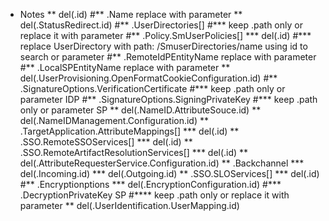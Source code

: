 * Notes
** del(.id)
#** .Name replace with parameter
** del(.StatusRedirect.id)
#** .UserDirectories[]
#*** keep .path only or replace it with parameter
#** .Policy.SmUserPolicies[]
*** del(.id)
#*** replace UserDirectory with path: /SmuserDirectories/name using id to search or parameter
#** .RemoteIdPEntityName replace with parameter
#** .LocalSPEntityName replace with parameter
** del(.UserProvisioning.OpenFormatCookieConfiguration.id)
#** .SignatureOptions.VerificationCertificate
#*** keep .path only or parameter IDP
#** .SignatureOptions.SigningPrivateKey
#*** keep .path only or parameter SP
** del(.NameID.AttributeSouce.id)
** del(.NameIDManagement.Configuration.id)
** .TargetApplication.AttributeMappings[]
*** del(.id)
** .SSO.RemoteSSOServices[]
*** del(.id)
** .SSO.RemoteArtifactResolutionServices[]
*** del(.id)
** del(.AttributeRequesterService.Configuration.id)
** .Backchannel
*** del(.Incoming.id)
*** del(.Outgoing.id)
** .SSO.SLOServices[]
*** del(.id)
#** .Encryptionptions
*** del(.EncryptionConfiguration.id)
#*** .DecryptionPrivateKey SP
#**** keep .path only or replace it with parameter
** del(.UserIdentification.UserMapping.id)

